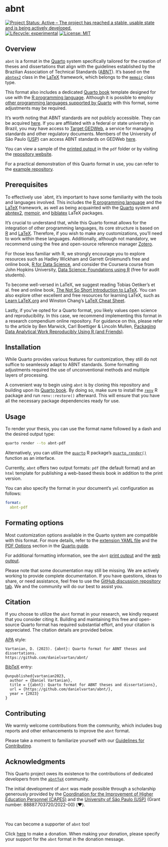 
<!-- README.md is generated from README.Rmd. Please edit that file -->

# abnt

<!-- badges: start -->

[![Project Status: Active – The project has reached a stable, usable
state and is being actively
developed.](https://www.repostatus.org/badges/latest/active.svg)](https://www.repostatus.org/#active)
[![Lifecycle:
experimental](https://img.shields.io/badge/lifecycle-experimental-orange.svg)](https://lifecycle.r-lib.org/articles/stages.html)
[![License:
MIT](https://img.shields.io/badge/license-MIT-green)](https://choosealicense.com/licenses/mit/)
<!-- badges: end -->

## Overview

`abnt` is a format in the [Quarto](https://quarto.org) system
specifically tailored for the creation of theses and dissertations that
align with the guidelines established by the Brazilian Association of
Technical Standards ([ABNT](https://www.abnt.org.br/)). It’s based on
the [`abntex2`](https://www.abntex.net.br/) class in the
[LaTeX](https://www.latex-project.org/) framework, which belongs to the
[`memoir`](https://www.ctan.org/pkg/memoir) class type.

This format also includes a dedicated [Quarto
book](https://quarto.org/docs/books/) template designed for use with the
[R programming language](https://www.r-project.org/). Although it is
possible to employ [other programming languages supported by
Quarto](https://quarto.org/docs/computations/python.html) with this
format, some adjustments may be required.

It’s worth noting that ABNT standards are not publicly accessible. They
can be acquired [here](https://www.abntcatalogo.com.br). If you are
affiliated with a federal or state university in Brazil, you may have
access to [Target GEDWeb](https://www.gedweb.com.br), a service for
managing standards and other regulatory documents. Members of the
University of São Paulo ([USP](https://www5.usp.br/)) can access ABNT
standards on GEDWeb
[here](https://uspdigital.usp.br/wsusuario/gedweb.jsp).

You can view a sample of the [printed
output](https://danielvartan.github.io/abnt/index.pdf) in the `pdf`
folder or by visiting the [repository
website](https://danielvartan.github.io/abnt).

For a practical demonstration of this Quarto format in use, you can
refer to the [example
repository](https://github.com/danielvartan/mastersthesis).

## Prerequisites

To effectively use \`abnt, it’s important to have some familiarity with
the tools and languages involved. This includes the [R programming
language](https://www.r-project.org) and the
[LaTeX](https://www.latex-project.org) framework, as well as being
acquainted with the [Quarto](https://quarto.org) system and
[abntex2](https://www.abntex.net.br),
[memoir](https://www.ctan.org/pkg/memoir), and
[biblatex](https://www.ctan.org/pkg/biblatex) LaTeX packages.

It’s crucial to understand that, while this Quarto format allows for the
integration of other programming languages, its core structure is based
on [R](https://www.r-project.org) and
[LaTeX](https://www.latex-project.org). Therefore, if you wish to make
any customizations, you’ll need to work within these languages.
Additionally, although not mandatory, we recommend using the free and
open-source reference manager [Zotero](https://www.zotero.org).

For those less familiar with R, we strongly encourage you to explore
resources such as Hadley Wickham and Garrett Grolemund’s free and online
book, [R for Data Science](https://r4ds.had.co.nz), and consider the
Coursera course from John Hopkins University, [Data Science: Foundations
using
R](https://www.coursera.org/specializations/data-science-foundations-r)
(free for audit students).

To become well-versed in LaTeX, we suggest reading Tobias Oetiker’s et
al. free and online book, [The Not So Short Introduction to
LaTeX](https://tobi.oetiker.ch/lshort/lshort.pdf). You can also explore
other excellent and free resources for learning LaTeX, such as [Learn
LaTeX.org](https://www.learnlatex.org/en) and Winston Chang’s [LaTeX
Cheat Sheet](http://wch.github.io/latexsheet/).

Lastly, if you’ve opted for a Quarto format, you likely values open
science and reproducibility. In this case, we recommend implementing
this format in a research compendium online repository. For guidance on
this, please refer to the article by Ben Marwick, Carl Boettiger &
Lincoln Mullen, [Packaging Data Analytical Work Reproducibly Using R
(and Friends)](https://doi.org/10.1080/00031305.2017.1375986).

## Installation

While Quarto provides various features for customization, they still do
not suffice to seamlessly adapt to ABNT standards. Some formatting
adjustments required the use of unconventional methods and multiple
layers of processing.

A convenient way to begin using `abnt` is by cloning this repository and
building upon its [Quarto book](https://quarto.org/docs/books/). By
doing so, make sure to install the
[`renv`](https://rstudio.github.io/renv/index.html) R package and run
`renv::restore()` afterward. This will ensure that you have all the
necessary package dependencies ready for use.

## Usage

To render your thesis, you can use the format name followed by a dash
and the desired output type:

``` bash
quarto render --to abnt-pdf
```

Alternatively, you can utilize the
[`quarto`](https://quarto-dev.github.io/quarto-r/) R package’s
[`quarto_render()`](https://quarto-dev.github.io/quarto-r/reference/quarto_render.html)
function as an interface.

Currently, `abnt` offers two output formats: `pdf` (the default format)
and an `html` template for publishing a web-based thesis book in
addition to the print version.

You can also specify the format in your document’s `yml` configuration
as follows:

``` yaml
format:
  abnt-pdf
```

## Formating options

Most customization options available in the Quarto system are compatible
with this format. For more details, refer to the [extension YAML
file](https://github.com/danielvartan/abnt/blob/main/_extensions/abnt/_extension.yml)
and the [PDF
Options](https://quarto.org/docs/reference/formats/pdf.html) section in
the [Quarto guide](https://quarto.org/docs/reference/formats/pdf.html).

For additional formatting information, see the `abnt` [print
output](https://danielvartan.github.io/abnt/index.pdf) and the [web
output](https://danielvartan.github.io/abnt/).

Please note that some documentation may still be missing. We are
actively working to provide complete documentation. If you have
questions, ideas to share, or need assistance, feel free to use the
[GitHub discussion repository
tab](https://github.com/danielvartan/abnt/discussions). We and the
community will do our best to assist you.

## Citation

If you choose to utilize the `abnt` format in your research, we kindly
request that you consider citing it. Building and maintaining this free
and open-source Quarto format has required substantial effort, and your
citation is appreciated. The citation details are provided below.

[APA](https://apastyle.apa.org/) style:

    Vartanian, D. (2023). {abnt}: Quarto format for ABNT theses and dissertations.
    https://github.com/danielvartan/abnt/

[BibTeX](https://www.bibtex.org/) entry:

    @unpublished{vartanian2023,
      author = {Daniel Vartanian},
      title = {{abnt}: Quarto format for ABNT theses and dissertations},
      url = {https://github.com/danielvartan/abnt/},
      year = {2023}
    }

## Contributing

We warmly welcome contributions from the community, which includes bug
reports and other enhancements to improve the `abnt` format.

Please take a moment to familiarize yourself with our [Guidelines for
Contributing](https://github.com/danielvartan/abnt/blob/main/.github/CONTRIBUTING.md).

## Acknowledgments

This Quarto project owes its existence to the contributions of dedicated
developers from the [`abntTeX`](https://www.abntex.net.br/) community.

The initial development of `abnt` was made possible through a
scholarship generously provided by the [Coordination for the Improvement
of Higher Education Personnel (CAPES)](https://www.gov.br/capes/) and
the [University of São Paulo (USP)](http://usp.br/) (Grant number:
88887.703720/2022-00) (❤️).

<br>

You can become a supporter of `abnt` too!

Click [here](https://github.com/sponsors/danielvartan) to make a
donation. When making your donation, please specify your support for the
`abnt` format in the donation message.
